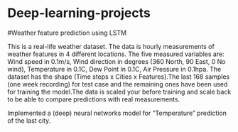 # Deep-learning-projects

#Weather feature prediction using LSTM

This is a real-life weather dataset. The data is hourly measurements
of weather features in 4 different locations. The five measured variables are: Wind speed in 0.1m/s, Wind
direction in degrees (360 North, 90 East, 0 No wind), Temperature in 0.1C, Dew Point in 0.1C, Air Pressure
in 0.1hpa. The dataset has the shape (Time steps x Cities x Features).The last 168 samples (one week
recording) for test case and the remaining ones have been used for training the model.The data is scaled your before training and
scale  back to be able to compare  predictions with real measurements.

Implemented a (deep) neural networks model for “Temperature” prediction of the last city. 

